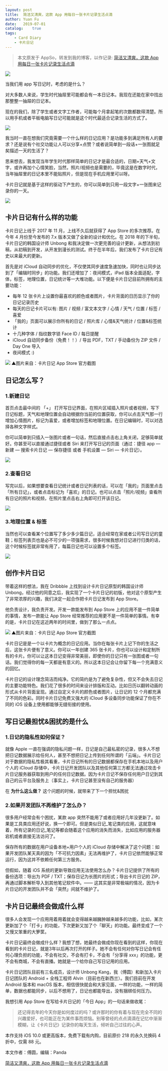 ```yaml
---
layout: post
title:  简洁又清爽，这款 App 用每日一张卡片记录生活点滴
author: Yuan Fu
date:   2019-07-01
catalog:    true
tags:
    - Card Diary
    - 卡片日记
---
```


> 本文原发于 AppSo，转发到我的博客，以作记录: [简洁又清爽，这款 App 用每日一张卡片记录生活点滴](https://mp.weixin.qq.com/s/U_B9DW84L-KtTv7mtgm3fQ)

![](/img/carddiary/640.jpeg)

当我们用 app 写日记时，考虑的是什么？

对大多数人来说，学生时代抽屉里可能都会有一本日记本。我现在还能在家中找出那整整一抽屉的日记本。

现在的我们，除了学生或者文字工作者，可能每个月拿起笔的次数都数得清楚。所以用手机或者平板电脑写日记可能就是这个时代最适合记录生活的方式了。

![](/img/carddiary/_640.jpeg)

我当时一直在想我们究竟需要一个什么样的日记应用？是功能多到满足所有人的要求？还是说有个社交功能让人可以分享+点赞？或者说简单到一段话+一张图就足矣描述一天的生活了？

思来想去，我发现当年学生时代那样简单的日记才是最合适的，日期+天气+文字，或许再加个心情笑脸，当然，照片/视频也是需要的，毕竟这是在数字时代，当年抽屉里的日记本里不能贴照片，但是现在手机应用里可以呀。

卡片日记就是基于这样的驱动下产生的，你可以简单到只用一段文字+一张图来记录你的一天。

![](/img/carddiary/__640.jpeg)

## 卡片日记有什么样的功能
卡片日记上线于 2017 年 11 月，上线不久后就获得了 App Store 的多次推荐。在今年 4 月份至今发布的 7.x 版本又做了全新的设计和优化。在 2018 年的下半旬，卡片日记的韩国设计师 Unbong 和我决定做一次更完善的设计更新，从想法到初稿，从初稿到开发，从开发到漫长的测试。终于在半年后，我们发布了卡片日记有史以来最大的更新。

首先是对 iCloud 自动同步的优化，不仅使其同步速度急速加快，同时也让同步达到了「编辑时同步」的功能。我们还增加了：夜间模式，iPad 版本全面适配，字体，标签，地理位置，日记统计等一大堆功能。以下便是卡片日记目前所拥有的主要功能：

* 每年 12 张卡片上设置你最喜欢的颜色或者图片，卡片背面的日历显示了你的日记记录历史
* 每天的日记卡片可以有: 图片 / 视频 / 富文本文字 / 心情 / 天气 / 位置 / 标签 / 喜爱
* 「我的」页面可以展示你所有的日记 / 照片库 / 心情&天气统计 / 位置&标签统计
* 十几种字体 / 指纹数字锁 Face ID / 每日提醒
* iCloud 自动同步备份（免费！！）/ 导出 PDF，TXT / 手动备份为 ZIP 文件 / Day One 导入
* 夜间模式 :)

![](/img/carddiary/____640.jpeg)
▲图片来自：卡片日记 App Store 官方截图 

## 日记怎么写？

### 1.新建日记

首页点击最中间的 「+」 打开写日记界面，在照片区域插入照片或者视频，写下日记标题，天气和地理位置会自动根据你当前的位置获取，你可以点击天气那一行增加心情图片，标记为喜爱，或者增加标签和地理位置。在日记编辑时，可以对选择各种文字样式。

你可以简单到只插入一张图片或者一句话，然后直接点击右上角关闭，足够简单就好。你甚至可以直接通过捷径或者 Siri 来打开写日记的页面（通过：捷径 app — 新建 — 搜索卡片日记 — 保存捷径 或者 手机设置 — Siri — 卡片日记）。

![](/img/carddiary/______640.jpeg)

### 2.查看日记

写完以后，如果想要查看日记统计或者日记列表的话，可以在「我的」页面里点击「所有日记」，或者点击标记为「喜欢」的日记。也可以点击「照片/视频」查看所有日记的照片和视频，在照片里点击右上角即可打开该日记。

![](/img/carddiary/_______640.jpeg)

### 3.地理位置 & 标签

当然也可以查看某个位置写了多少多少篇日记，适合经常在家或者公司写日记的童鞋；标签列表页也是必不可少的一项强需求，很多时候我想对日记进行归类的话，这个时候标签就非常有用了，每篇日记也可以设置多个标签。

![](/img/carddiary/________640.jpeg)
 
## 创作卡片日记

带着这样的想法，我在 Dribbble 上找到设计卡片日记原型的韩国设计师 Unbong，经过他的同意之后，我实现了一个卡片日记的初版，他对这个原型产生了非常浓厚的兴趣，我们决定一起合作把卡片日记发布到 App Store。

他负责设计，我负责开发。开发一款能发布到 App Store 上的应用不是一件简单的事情，发布一款能让 App Store 经常推荐的应用更不是一件简单的事情。有幸的是，卡片日记在这近两年的时间里，做到了那么一点点。

![](/img/carddiary/__________640.jpeg)
▲图片来自：卡片日记 App Store 官方截图

卡片日记是是一个以卡片为概念的日记应用。当你在每张卡片上记下你的生活之后，这张卡片便有了意义。你可以一年创建 365 张卡片，你也可以设计和定制所有的卡片。你可以让这本日记变得非常美丽，即使你的日记只有一张图或者一句话。我们觉得你的每一天都是有意义的。所以这本日记会让你留下每一个充满意义的回忆。

卡片日记的设计理念简洁而纯净。它的简约是为了避免复杂性，但又不会失去日记的主要功能特色。我们花了很多的时间来设计排版和互动。比如日历以翻转动画的形式从卡片背面呈现。通过自定义卡片的颜色或者图片，让日记的 12 个月都充满了不同的色彩。同时卡片日记免费又强大的 iCloud 多设备同步功能保证了你在不同的 iOS 设备上使用都能够无缝衔接的使用。 

## 写日记最担忧&困扰的是什么

### 1.日记的隐私性如何保证？

就像 Apple 一直在强调的隐私问题一样，日记是自己最私密的记录，很多人不想把日记数据展示给任何人，甚至不想把日记上传到任何所谓的「云端」。卡片日记对于数据的隐私性极其看重，卡片日记所有的日记数据都保存在手机本地以及用户个人的 iCloud 存储中，卡片日记开发团队以及其他任何第三方都无法通过攻击卡片日记服务器获取到用户的任何日记数据。因为卡片日记不保存任何用户日记到其自己的云平台及服务上（事实上，卡片日记甚至没有自己的服务器）

在 **为什么这么做？** 这个问题的时候，就带来了下一个担忧&困扰

### 2.如果开发团队不再维护了怎么办？

很多用户经常会有个困扰，某款 app 突然不能用了或者应用好几年没更新了。如果是工具类应用还好说，换一个即可。但是类似日记_笔记类的应用，这就意味着，所有记录的日记_笔记等都会随着这个应用的消失而消失，比如应用的服务器宕机或者直接无法访问了。

保存所有的数据在用户设备本地+用户个人的 iCloud 存储中解决了这个问题：如果开发团队某天真的因为「不可抗力因素」无法再维护了，卡片日记依然能够正常运行，因为这并不依赖任何第三方服务。

但假如，随着 iOS 系统的更新导致应用无法使用怎么办？卡片日记提供了所有的备份选项：导出为 PDF / TXT；保存日记为长图片的形式；导出卡片日记的 ZIP，再通过脚本解析导入到其他笔记软件中。—— 这其实是非常极端的情况，因为卡片日记的开发团队并不会「突然」间就不维护了。 

## 卡片日记最终会做成什么样

很多人会发现一个应用用着用着就会变得越来越臃肿越来越多的功能，比如，某次更新加了个「打卡」的功能，下次更新又加了个「聊天」的功能。最终变成了一个又慢又笨重的大箩筐。

卡片日记最终会做成什么样？我想了想，她最终会做成你现在看到的这样，你现在看到的卡片日记，就是3年以后再次打开的样子。她不会有任何对你写日记会有任何心理负担的功能，不会有社交，不会有打卡，不会有「分享得 xxx」的功能，更不会有商城，不会有直播。她就是一个给你自己写日记用的应用。

卡片日记团队目前有三名成员，设计师 Unbong Kang，我（傅圆）和新加入卡片日记团队的 Android + 全栈工程师 Alvin（目前也在新西兰）。我们目前在开发 Android 版本和 macOS 版本，相信很快就会和大家见面，一样的功能，一样的简单，数据也都能同步，以后不想用了，日记也都能导出，没有捆绑任何压力。

我想引用 App Store 在写给卡片日记的「今日 App」的一句话来做收尾：

> 还记得去年的今天你是如何度过的吗？或许那时的你有着与现在完全不同的兴趣爱好，也可能正在为某件事而烦恼。别等曾经的点点滴滴在记忆中渐渐模糊，让《卡片日记》记录你的每天生活，倾听自己过往的心声。  

本作支持 iOS 10.0 或更高版本，免费下载有内购，目前原价 218 的永久兑换码 4 折中，仅需 88 元。

本文作者：傅圆，编辑：Panda

[简洁又清爽，这款 App 用每日一张卡片记录生活点滴](https://mp.weixin.qq.com/s/U_B9DW84L-KtTv7mtgm3fQ)